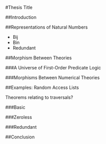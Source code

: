 #Thesis Title

##Introduction

##Representations of Natural Numbers

* Bij
* Bin
* Redundant

##Morphism Between Theories

###A Universe of First-Order Predicate Logic

###Morphisms Between Numerical Theories

##Examples: Random Access Lists

Theorems relating to traversals?

###Basic

###Zeroless

###Redundant

##Conclusion
